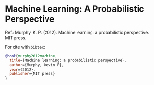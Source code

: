 # Machine Learning: A Probabilistic Perspective

Ref.: Murphy, K. P. (2012). Machine learning: a probabilistic perspective. MIT press.

For cite with `bibtex`:
```bibtex
@book{murphy2012machine,
  title={Machine learning: a probabilistic perspective},
  author={Murphy, Kevin P},
  year={2012},
  publisher={MIT press}
}
```

